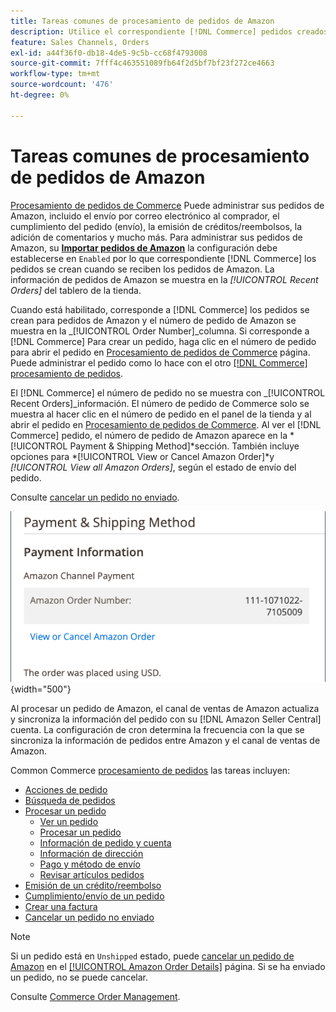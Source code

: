 ```yaml
---
title: Tareas comunes de procesamiento de pedidos de Amazon
description: Utilice el correspondiente [!DNL Commerce] pedidos creados para pedidos de Amazon para administrar la actividad de pedidos y el procesamiento en [!UICONTROL Commerce] Administrador.
feature: Sales Channels, Orders
exl-id: a44f36f0-db18-4de5-9c5b-cc68f4793008
source-git-commit: 7fff4c463551089fb64f2d5bf7bf23f272ce4663
workflow-type: tm+mt
source-wordcount: '476'
ht-degree: 0%

---
```


# Tareas comunes de procesamiento de pedidos de Amazon

[Procesamiento de pedidos de Commerce](https://experienceleague.adobe.com/docs/commerce-admin/stores-sales/order-management/orders/order-processing.html#process-an-order) Puede administrar sus pedidos de Amazon, incluido el envío por correo electrónico al comprador, el cumplimiento del pedido (envío), la emisión de créditos/reembolsos, la adición de comentarios y mucho más. Para administrar sus pedidos de Amazon, su [**Importar pedidos de Amazon**](./order-settings.md) la configuración debe establecerse en `Enabled` por lo que correspondiente [!DNL Commerce] los pedidos se crean cuando se reciben los pedidos de Amazon. La información de pedidos de Amazon se muestra en la *[!UICONTROL Recent Orders]* del tablero de la tienda.

Cuando está habilitado, corresponde a [!DNL Commerce] los pedidos se crean para pedidos de Amazon y el número de pedido de Amazon se muestra en la _[!UICONTROL Order Number]_columna. Si corresponde a [!DNL Commerce] Para crear un pedido, haga clic en el número de pedido para abrir el pedido en [Procesamiento de pedidos de Commerce](https://experienceleague.adobe.com/docs/commerce-admin/stores-sales/order-management/orders/order-processing.html#process-an-order) página. Puede administrar el pedido como lo hace con el otro [[!DNL Commerce] procesamiento de pedidos](https://experienceleague.adobe.com/docs/commerce-admin/stores-sales/order-management/orders/order-processing.html#process-an-order).

El [!DNL Commerce] el número de pedido no se muestra con _[!UICONTROL Recent Orders]_información. El número de pedido de Commerce solo se muestra al hacer clic en el número de pedido en el panel de la tienda y al abrir el pedido en [Procesamiento de pedidos de Commerce](https://experienceleague.adobe.com/docs/commerce-admin/stores-sales/order-management/orders/order-processing.html#process-an-order). Al ver el [!DNL Commerce] pedido, el número de pedido de Amazon aparece en la *[!UICONTROL Payment & Shipping Method]*sección. También incluye opciones para *[!UICONTROL View or Cancel Amazon Order]*y *[!UICONTROL View all Amazon Orders]*, según el estado de envío del pedido.

Consulte [cancelar un pedido no enviado](./cancel-unshipped-order.md).

![Información de pedido de Amazon en el pedido de Commerce](assets/amazon-order-number-payment-info.png){width="500"}

Al procesar un pedido de Amazon, el canal de ventas de Amazon actualiza y sincroniza la información del pedido con su [!DNL Amazon Seller Central] cuenta. La configuración de cron determina la frecuencia con la que se sincroniza la información de pedidos entre Amazon y el canal de ventas de Amazon.

Common Commerce [procesamiento de pedidos](https://experienceleague.adobe.com/docs/commerce-admin/stores-sales/order-management/orders/order-processing.html#process-an-order) las tareas incluyen:

- [Acciones de pedido](https://experienceleague.adobe.com/docs/commerce-admin/stores-sales/order-management/orders/orders.html#actions)
- [Búsqueda de pedidos](https://experienceleague.adobe.com/docs/commerce-admin/stores-sales/order-management/orders/orders.html#order-search)
- [Procesar un pedido](https://experienceleague.adobe.com/docs/commerce-admin/stores-sales/order-management/orders/order-processing.html#process-an-order)
   - [Ver un pedido](https://experienceleague.adobe.com/docs/commerce-admin/stores-sales/order-management/orders/order-processing.html#process-an-order#view-an-order)
   - [Procesar un pedido](https://experienceleague.adobe.com/docs/commerce-admin/stores-sales/order-management/orders/order-processing.html#process-an-order#process-an-order)
   - [Información de pedido y cuenta](https://experienceleague.adobe.com/docs/commerce-admin/stores-sales/order-management/orders/order-processing.html#process-an-order#order-and-account-information)
   - [Información de dirección](https://experienceleague.adobe.com/docs/commerce-admin/stores-sales/order-management/orders/order-processing.html#process-an-order#address-information)
   - [Pago y método de envío](https://experienceleague.adobe.com/docs/commerce-admin/stores-sales/order-management/orders/order-processing.html#process-an-order#payment--shipping-method)
   - [Revisar artículos pedidos](https://experienceleague.adobe.com/docs/commerce-admin/stores-sales/order-management/orders/order-processing.html#process-an-order#review-items-ordered)
- [Emisión de un crédito/reembolso](https://experienceleague.adobe.com/docs/commerce-admin/stores-sales/order-management/credit-memos/credit-memo-create.html)
- [Cumplimiento/envío de un pedido](https://experienceleague.adobe.com/docs/commerce-admin/stores-sales/order-management/shipments.html#create-a-shipment)
- [Crear una factura](https://experienceleague.adobe.com/docs/commerce-admin/stores-sales/order-management/invoices.html#create-an-invoice)
- [Cancelar un pedido no enviado](./cancel-unshipped-order.md)

>[!NOTE]
>
>Si un pedido está en `Unshipped` estado, puede [cancelar un pedido de Amazon](./cancel-unshipped-order.md) en el [[!UICONTROL Amazon Order Details]](./amazon-order-details.md) página. Si se ha enviado un pedido, no se puede cancelar.

Consulte [Commerce Order Management](https://experienceleague.adobe.com/docs/commerce-admin/stores-sales/introduction.html#order-management-and-operations).
